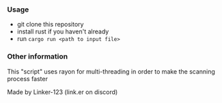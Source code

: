 ### Usage

- git clone this repository
- install rust if you haven't already
- run `cargo run <path to input file>`

### Other information
This "script" uses rayon for multi-threading in order to make the scanning process faster

Made by Linker-123 (link.er on discord)